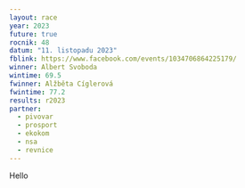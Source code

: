 ```yaml
---
layout: race
year: 2023
future: true
rocnik: 48
datum: "11. listopadu 2023"
fblink: https://www.facebook.com/events/1034706864225179/
winner: Albert Svoboda
wintime: 69.5
fwinner: Alžběta Cíglerová
fwintime: 77.2
results: r2023
partner:
  - pivovar
  - prosport
  - ekokom
  - nsa
  - revnice
---
```

Hello
